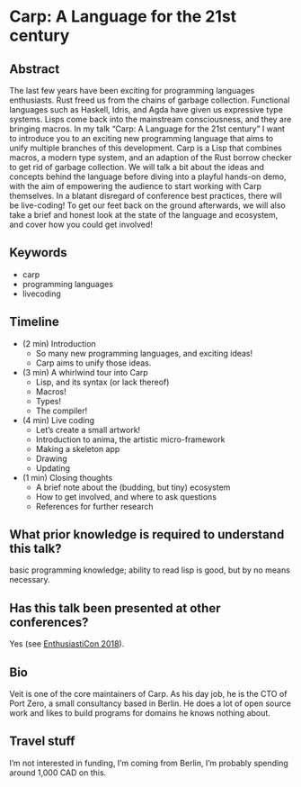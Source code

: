 # Carp: A Language for the 21st century

## Abstract

The last few years have been exciting for programming languages enthusiasts.
Rust freed us from the chains of garbage collection. Functional languages such
as Haskell, Idris, and Agda have given us expressive type systems. Lisps come
back into the mainstream consciousness, and they are bringing macros. In my
talk “Carp: A Language for the 21st century” I want to introduce you to an
exciting new programming language that aims to unify multiple branches of this
development. Carp is a Lisp that combines macros, a modern type system, and an
adaption of the Rust borrow checker to get rid of garbage collection. We will
talk a bit about the ideas and concepts behind the language before diving into
a playful hands-on demo, with the aim of empowering the audience to start
working with Carp themselves. In a blatant disregard of conference best
practices, there will be live-coding! To get our feet back on the ground
afterwards, we will also take a brief and honest look at the state of the
language and ecosystem, and cover how you could get involved!

## Keywords

- carp
- programming languages
- livecoding

## Timeline

* (2 min) Introduction
  * So many new programming languages, and exciting ideas!
  * Carp aims to unify those ideas.
* (3 min) A whirlwind tour into Carp
  * Lisp, and its syntax (or lack thereof)
  * Macros!
  * Types!
  * The compiler!
* (4 min) Live coding
  * Let’s create a small artwork!
  * Introduction to anima, the artistic micro-framework
  * Making a skeleton app
  * Drawing
  * Updating
* (1 min) Closing thoughts
  * A brief note about the (budding, but tiny) ecosystem
  * How to get involved, and where to ask questions
  * References for further research

## What prior knowledge is required to understand this talk?

basic programming knowledge; ability to read lisp is good, but by no means
necessary.

## Has this talk been presented at other conferences?

Yes (see [EnthusiastiCon 2018](/e12n-2018)).

## Bio

Veit is one of the core maintainers of Carp. As his day job, he is the CTO of
Port Zero, a small consultancy based in Berlin. He does a lot of open source
work and likes to build programs for domains he knows nothing about.

## Travel stuff

I’m not interested in funding, I’m coming from Berlin, I’m probably spending
around 1,000 CAD on this.
